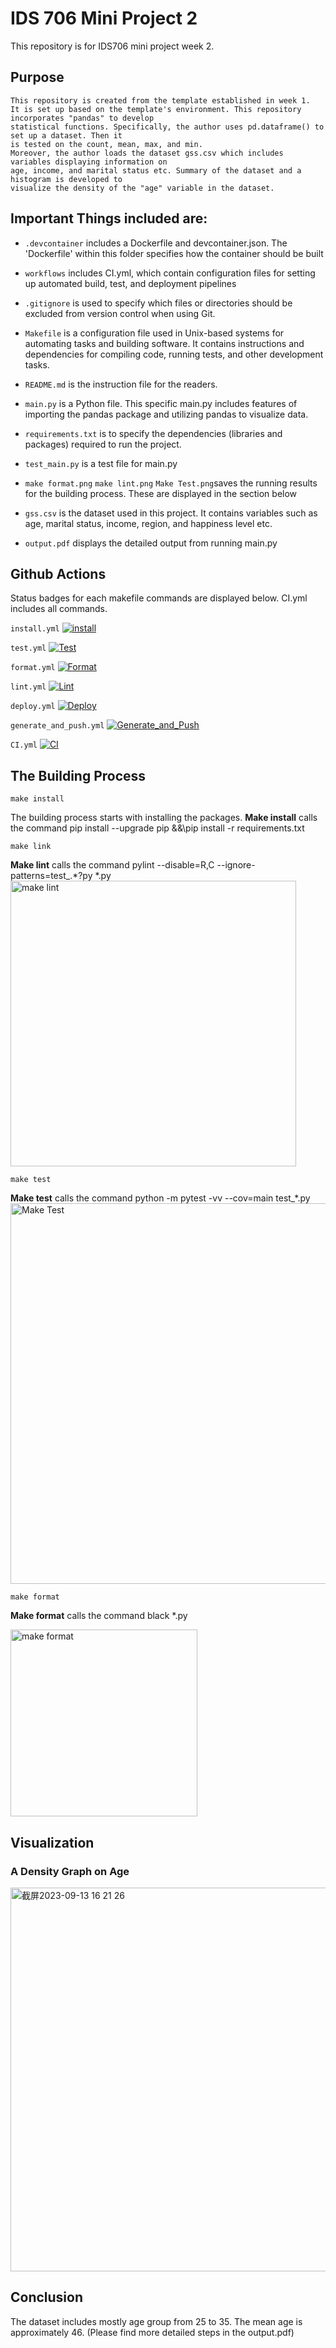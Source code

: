 # IDS 706 Mini Project 2

This repository is for IDS706 mini project week 2. 



## Purpose 
    This repository is created from the template established in week 1. 
    It is set up based on the template's environment. This repository incorporates "pandas" to develop 
    statistical functions. Specifically, the author uses pd.dataframe() to set up a dataset. Then it 
    is tested on the count, mean, max, and min. 
    Moreover, the author loads the dataset gss.csv which includes variables displaying information on 
    age, income, and marital status etc. Summary of the dataset and a histogram is developed to 
    visualize the density of the "age" variable in the dataset.

## Important Things included are:
- ``.devcontainer`` includes a Dockerfile and devcontainer.json.
                The 'Dockerfile' within this folder specifies how the container should be built

- ``workflows`` includes CI.yml, which contain configuration files for setting up automated build, test, and deployment pipelines

- ``.gitignore`` is used to specify which files or directories should be excluded from version control when using Git.

- ``Makefile`` is a configuration file used in Unix-based systems for automating tasks and building software. It contains instructions and dependencies for compiling code, running tests, and other development tasks.

- ``README.md`` is the instruction file for the readers.

- ``main.py`` is a Python file. This specific main.py includes features of importing the pandas package and utilizing pandas to visualize data. 

- ``requirements.txt`` is to specify the dependencies (libraries and packages) required to run the project.

- ``test_main.py`` is a test file for main.py

- ``make format.png`` ``make lint.png`` ``Make Test.png``saves the running results for the building process. These are displayed in the section below
  
- ``gss.csv`` is the dataset used in this project. It contains variables such as age, marital status, income, region, and happiness level etc.
  
- ``output.pdf`` displays the detailed output from running main.py

## Github Actions
Status badges for each makefile commands are displayed below. CI.yml includes all commands. 

`install.yml`
[![install](https://github.com/nogibjj/KellyTong_miniproject2/actions/workflows/install.yml/badge.svg)](https://github.com/nogibjj/KellyTong_miniproject2/actions/workflows/install.yml)

`test.yml`
[![Test](https://github.com/nogibjj/KellyTong_miniproject2/actions/workflows/test.yml/badge.svg)](https://github.com/nogibjj/KellyTong_miniproject2/actions/workflows/test.yml)

`format.yml`
[![Format](https://github.com/nogibjj/KellyTong_miniproject2/actions/workflows/format.yml/badge.svg)](https://github.com/nogibjj/KellyTong_miniproject2/actions/workflows/format.yml)

`lint.yml`
[![Lint](https://github.com/nogibjj/KellyTong_miniproject2/actions/workflows/lint.yml/badge.svg)](https://github.com/nogibjj/KellyTong_miniproject2/actions/workflows/lint.yml)

`deploy.yml`
[![Deploy](https://github.com/nogibjj/KellyTong_miniproject2/actions/workflows/deploy.yml/badge.svg)](https://github.com/nogibjj/KellyTong_miniproject2/actions/workflows/deploy.yml)

`generate_and_push.yml`
[![Generate_and_Push](https://github.com/nogibjj/KellyTong_miniproject2/actions/workflows/generate_and_push.yml/badge.svg)](https://github.com/nogibjj/KellyTong_miniproject2/actions/workflows/generate_and_push.yml)

`CI.yml`
[![CI](https://github.com/nogibjj/KellyTong_miniproject2/actions/workflows/CI.yml/badge.svg)](https://github.com/nogibjj/KellyTong_miniproject2/actions/workflows/CI.yml)

## The Building Process

`make install`

The building process starts with installing the packages. 
**Make install** calls the command pip install --upgrade pip &&\pip install -r requirements.txt

`make link`

**Make lint** calls the command pylint --disable=R,C --ignore-patterns=test_.*?py *.py
<img width="457" alt="make lint" src="https://github.com/Kelly0604/miniproject2/assets/142815940/39a19764-a6cc-4eaa-977f-7433b8915dad">

`make test`

**Make test** calls the command python -m pytest -vv --cov=main test_*.py
<img width="609" alt="Make Test" src="https://github.com/nogibjj/KellyTong_miniproject2/assets/142815940/1d5eb1de-c0f7-4459-97bb-cae51ea621aa">


`make format`

**Make format** calls the command black *.py


<img width="299" alt="make format" src="https://github.com/Kelly0604/miniproject2/assets/142815940/41df08ca-d8f7-4b62-b88b-1f39f1a7d858">

## Visualization
### A Density Graph on Age
<img width="614" alt="截屏2023-09-13 16 21 26" src="https://github.com/nogibjj/KellyTong_miniproject2/assets/142815940/bf314b8b-19ec-461a-9faa-f532fb254102">

## Conclusion
The dataset includes mostly age group from 25 to 35. The mean age is approximately 46. 
(Please find more detailed steps in the output.pdf)


